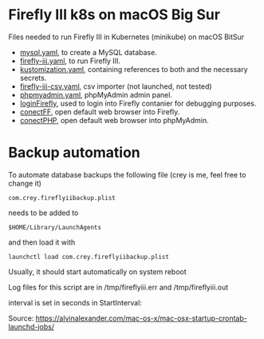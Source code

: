 # Firefly III k8s on macOS Big Sur

Files needed to run Firefly III in Kubernetes (minikube) on macOS BitSur

* [mysql.yaml](mysql.yaml), to create a MySQL database.
* [firefly-iii.yaml](firefly-iii.yaml), to run Firefly III.
* [kustomization.yaml](kustomization.yaml), containing 
references to both and the necessary secrets.
* [firefly-iii-csv.yaml](firefly-iii-csv.yaml), csv importer (not launched, not tested)
* [phpmyadmin.yaml](phpmyadmin.yaml), phpMyAdmin admin panel.
* [loginFirefly](loginFirefly), used to login into Firefly contanier for debugging purposes.
* [conectFF](connectFF), open default web browser into Firefly.
* [conectPHP](connectPHP),  open default web browser into phpMyAdmin.

# Backup automation

To automate database backups the following file (crey is me, feel free to change it)

    com.crey.fireflyiibackup.plist

needs to be added to

    $HOME/Library/LaunchAgents

and then load it with

    launchctl load com.crey.fireflyiibackup.plist 

Usually, it should start automatically on system reboot

Log files for this script are in /tmp/fireflyiii.err and /tmp/fireflyiii.out

interval is set in seconds in StartInterval:

Source: https://alvinalexander.com/mac-os-x/mac-osx-startup-crontab-launchd-jobs/

